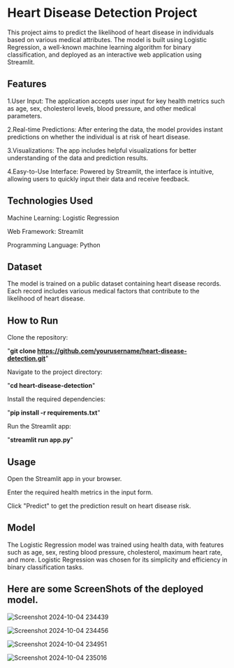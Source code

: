 # Heart Disease Detection Project

This project aims to predict the likelihood of heart disease in individuals based on various medical attributes. The model is built using Logistic Regression, a well-known machine learning algorithm for binary classification, and deployed as an interactive web application using Streamlit.

## Features

1.User Input: The application accepts user input for key health metrics such as age, sex, cholesterol levels, blood pressure, and other medical parameters.

2.Real-time Predictions: After entering the data, the model provides instant predictions on whether the individual is at risk of heart disease.

3.Visualizations: The app includes helpful visualizations for better understanding of the data and prediction results.

4.Easy-to-Use Interface: Powered by Streamlit, the interface is intuitive, allowing users to quickly input their data and receive feedback.

## Technologies Used
Machine Learning: Logistic Regression

Web Framework: Streamlit

Programming Language: Python

## Dataset
The model is trained on a public dataset containing heart disease records. Each record includes various medical factors that contribute to the likelihood of heart disease.

## How to Run
Clone the repository:

"**git clone https://github.com/yourusername/heart-disease-detection.git**"

Navigate to the project directory:

"**cd heart-disease-detection**"

Install the required dependencies:

"**pip install -r requirements.txt**"

Run the Streamlit app:

"**streamlit run app.py**"

## Usage
Open the Streamlit app in your browser.

Enter the required health metrics in the input form.

Click "Predict" to get the prediction result on heart disease risk.

## Model
The Logistic Regression model was trained using health data, with features such as age, sex, resting blood pressure, cholesterol, maximum heart rate, and more. Logistic Regression was chosen for its simplicity and efficiency in binary classification tasks.

## Here are some ScreenShots of the deployed model.

![Screenshot 2024-10-04 234439](https://github.com/user-attachments/assets/9497601f-2748-4be8-88a0-e928b7f55525)


![Screenshot 2024-10-04 234456](https://github.com/user-attachments/assets/4a1c92ef-2676-4e1d-a056-1758816d881b)


![Screenshot 2024-10-04 234951](https://github.com/user-attachments/assets/f4e62e8d-272c-4017-b740-76e35e65fcf2)


![Screenshot 2024-10-04 235016](https://github.com/user-attachments/assets/4e868434-0863-4a4a-8293-c6dbbf2d37de)
